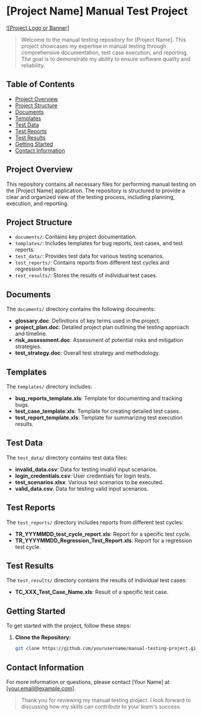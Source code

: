 # [Project Name] Manual Test Project

[![Project Logo or Banner]](link-to-image)

> Welcome to the manual testing repository for [Project Name]. 
> This project showcases my expertise in manual testing through comprehensive documentation, 
> test case execution, and reporting. The goal is to demonstrate my ability to ensure software
> quality and reliability.


## Table of Contents
- [Project Overview](#project-overview)
- [Project Structure](#project-structure)
- [Documents](#documents)
- [Templates](#templates)
- [Test Data](#test-data)
- [Test Reports](#test-reports)
- [Test Results](#test-results)
- [Getting Started](#getting-started)
- [Contact Information](#contact-information)

## Project Overview
This repository contains all necessary files for performing manual testing on the [Project Name] application. The repository is structured to provide a clear and organized view of the testing process, including planning, execution, and reporting.

## Project Structure
- `documents/`: Contains key project documentation.
- `templates/`: Includes templates for bug reports, test cases, and test reports.
- `test_data/`: Provides test data for various testing scenarios.
- `test_reports/`: Contains reports from different test cycles and regression tests.
- `test_results/`: Stores the results of individual test cases.

## Documents
The `documents/` directory contains the following documents:
- **glossary.doc**: Definitions of key terms used in the project.
- **project_plan.doc**: Detailed project plan outlining the testing approach and timeline.
- **risk_assessment.doc**: Assessment of potential risks and mitigation strategies.
- **test_strategy.doc**: Overall test strategy and methodology.

## Templates
The `templates/` directory includes:
- **bug_reports_template.xls**: Template for documenting and tracking bugs.
- **test_case_template.xls**: Template for creating detailed test cases.
- **test_report_template.xls**: Template for summarizing test execution results.

## Test Data
The `test_data/` directory contains test data files:
- **invalid_data.csv**: Data for testing invalid input scenarios.
- **login_credentials.csv**: User credentials for login tests.
- **test_scenarios.xlsx**: Various test scenarios to be executed.
- **valid_data.csv**: Data for testing valid input scenarios.

## Test Reports
The `test_reports/` directory includes reports from different test cycles:
- **TR_YYYMMDD_test_cycle_report.xls**: Report for a specific test cycle.
- **TR_YYYYMMDD_Regression_Test_Report.xls**: Report for a regression test cycle.

## Test Results
The `test_results/` directory contains the results of individual test cases:
- **TC_XXX_Test_Case_Name.xls**: Result of a specific test case.

## Getting Started
To get started with the project, follow these steps:
1. **Clone the Repository:**
   ```bash
   git clone https://github.com/yourusername/manual-testing-project.git
   ```
## Contact Information
For more information or questions, please contact [Your Name] at [your.email@example.com].

>Thank you for reviewing my manual testing project. I look forward to discussing how my skills can contribute to your team's success.
